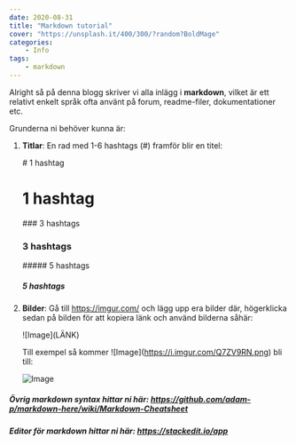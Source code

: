 ```yaml
---
date: 2020-08-31
title: "Markdown tutorial"
cover: "https://unsplash.it/400/300/?random?BoldMage"
categories: 
    - Info
tags:
    - markdown
---
```




Alright så på denna blogg skriver vi alla inlägg i **markdown**, vilket är ett relativt enkelt språk ofta använt på forum, readme-filer, dokumentationer etc. 

Grunderna ni behöver kunna är:

1. **Titlar**: En rad med 1-6 hashtags (#) framför blir en titel:

   \# 1 hashtag

   # 1 hashtag

   \### 3 hashtags

   ### 3 hashtags

   \##### 5 hashtags

   ##### 5 hashtags

   

2. **Bilder**: Gå till https://imgur.com/ och lägg upp era bilder där, högerklicka sedan på bilden för att kopiera länk och använd bilderna såhär: 

   \!\[Image](LÄNK)

   Till exempel så kommer \!\[Image](https://i.imgur.com/Q7ZV9RN.png) bli till:

   ![Image](https://i.imgur.com/Q7ZV9RN.png)

##### Övrig markdown syntax hittar ni här: https://github.com/adam-p/markdown-here/wiki/Markdown-Cheatsheet

##### Editor för markdown hittar ni här: https://stackedit.io/app